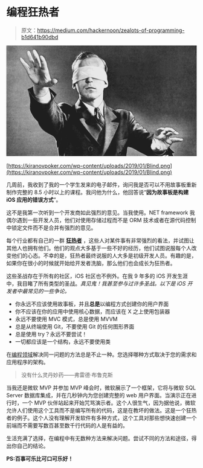 # 编程狂热者

> 原文：<https://medium.com/hackernoon/zealots-of-programming-b1d641b90dbd>

![](img/33dcd04e568a103315db7b9720675103.png)

[https://kiranovpoker.com/wp-content/uploads/2019/01/Blind.png](https://kiranovpoker.com/wp-content/uploads/2019/01/Blind.png)

几周前，我收到了我的一个学生发来的电子邮件，询问我是否可以不用故事板重新制作完整的 8.5 小时以上的课程。我问他为什么，他回答说“**因为故事板是构建 iOS 应用的错误方式**”。

这不是我第一次听到一个开发商如此强烈的意见。当我使用。NET framework 我偶尔遇到一些开发人员，他们对使用存储过程而不是 ORM 技术或者在源代码控制中锁定文件而不是合并有强烈的意见。

每个行业都有自己的一群 [**狂热者**](https://hackernoon.com/tagged/zealots) ，这些人对某件事有非常强烈的看法，并试图让其他人也拥有他们。他们的观点大多基于一些不好的经历，他们试图说服每个人改变他们的心态。不幸的是，狂热者最终说服的人大多是初级开发人员。有趣的是，如果你在很小的时候就开始给开发者洗脑，那么他们也会成长为狂热者。

这些圣战存在于所有的社区，iOS 社区也不例外。在我 9 年多的 iOS 开发生涯中，我目睹了所有类型的圣战。*真见鬼！我甚至参与过许多圣战。以下是 iOS 开发者中最常见的一些争论。*

*   你永远不应该使用故事板，并且**总是**以编程方式创建你的用户界面
*   你不应该在你的应用中使用核心数据，而应该在 X 之上使用包装器
*   永远不要使用 MVC 模式，总是使用 MVVM
*   总是从终端使用 Git，不要使用 Git 的任何图形界面
*   总是使用 try？永远不要尝试！
*   一切都应该是一个结构，永远不要使用类

在[编程领域](https://hackernoon.com/tagged/programming)解决同一问题的方法总是不止一种。您选择哪种方式取决于您的需求和应用程序的架构。

> 没有什么灵丹妙药——弗雷德·布鲁克斯

当我还是微软 MVP 并参加 MVP 峰会时，微软展示了一个框架，它将与微软 SQL Server 数据库集成，并在几秒钟内为您创建完整的 web 用户界面。当演示正在进行时，一个 MVP 伙伴站起来开始咒骂演示者。这个人很生气，因为据他说，微软允许人们使用这个工具而不是编写所有的代码，这是在教坏的做法。这是一个狂热者的例子。这个人没有理解开发软件有多种方式，这个工具对那些想快速创建一个前端而不需要写数百甚至数千行代码的人是有益的。

生活充满了选择，在编程中有无数种方法来解决问题。尝试不同的方法和途径，得出你自己的结论。

**PS:百事可乐比可口可乐好！**
